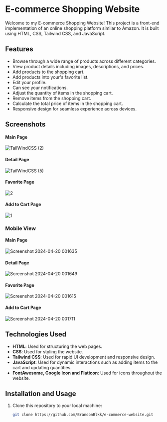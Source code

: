 # E-commerce Shopping Website

Welcome to my E-commerce Shopping Website! This project is a front-end implementation of an online shopping platform similar to Amazon. It is built using HTML, CSS, Tailwind CSS, and JavaScript.

## Features

- Browse through a wide range of products across different categories.
- View product details including images, descriptions, and prices.
- Add products to the shopping cart.
- Add products into your's favorite list.
- Edit your profile.
- Can see your notifications.
- Adjust the quantity of items in the shopping cart.
- Remove items from the shopping cart.
- Calculate the total price of items in the shopping cart.
- Responsive design for seamless experience across devices.

## Screenshots

#### Main Page
![TailWindCSS (2)](https://github.com/BrandonBlkk/Shopping-Website/assets/141344965/e3fabe44-a327-4363-8b17-53a96f911323)

#### Detail Page
![TailWindCSS (5)](https://github.com/BrandonBlkk/Shopping-Website/assets/141344965/a940dcd6-2b42-4b76-ae13-74799fc875b0)

#### Favorite Page
![2](https://github.com/BrandonBlkk/Shopping-Website/assets/141344965/70525486-ebdf-41f2-a1e3-076addff079c)

#### Add to Cart Page
![1](https://github.com/BrandonBlkk/Shopping-Website/assets/141344965/3a5e600c-9a5d-4a5c-be19-41319eb40933)

### Mobile View

#### Main Page
![Screenshot 2024-04-20 001635](https://github.com/BrandonBlkk/Shopping-Website/assets/141344965/36762c0c-6c2d-424c-9d8a-2e5c43738439)

#### Detail Page
![Screenshot 2024-04-20 001649](https://github.com/BrandonBlkk/Shopping-Website/assets/141344965/d1a058bd-dff8-4bb4-823e-b46314e23c2a)

#### Favorite Page
![Screenshot 2024-04-20 001615](https://github.com/BrandonBlkk/Shopping-Website/assets/141344965/e94528ea-294e-45b7-a79e-ded4f7ee6051)

#### Add to Cart Page
![Screenshot 2024-04-20 001711](https://github.com/BrandonBlkk/Shopping-Website/assets/141344965/a2037b91-1cbe-40bc-bd36-90981f99d156)

## Technologies Used

- **HTML**: Used for structuring the web pages.
- **CSS**: Used for styling the website.
- **Tailwind CSS**: Used for rapid UI development and responsive design.
- **JavaScript**: Used for dynamic interactions such as adding items to the cart and updating quantities.
- **FontAwesome, Google Icon and Flaticon**: Used for icons throughout the website.

## Installation and Usage

1. Clone this repository to your local machine:

   ```bash
   git clone https://github.com/BrandonBlkk/e-commerce-website.git




